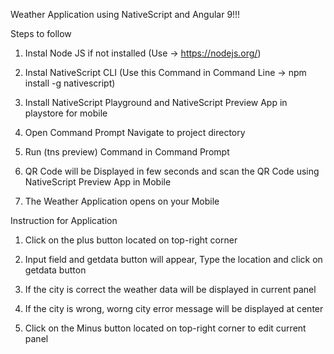 Weather Application using NativeScript and Angular 9!!!

Steps to follow

1. Instal Node JS if not installed (Use -> https://nodejs.org/)

2. Instal NativeScript CLI (Use this Command in Command Line -> npm install -g nativescript)

3. Install NativeScript Playground and NativeScript Preview App in playstore for mobile

4. Open Command Prompt Navigate to project directory

5. Run (tns preview) Command in Command Prompt

6. QR Code will be Displayed in few seconds and scan the QR Code using NativeScript Preview App in Mobile

7. The Weather Application opens on your Mobile

Instruction for Application

1. Click on the plus button located on top-right corner

2. Input field and getdata button will appear, Type the location and click on getdata button

3. If the city is correct the weather data will be displayed in current panel

4. If the city is wrong, worng city error message will be displayed at center

5. Click on the Minus button located on top-right corner to edit current panel
